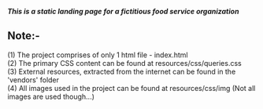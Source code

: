 ***This is a static landing page for a fictitious food service organization***<br />



## Note:-                                        

(1) The project comprises of only 1 html file - index.html <br />
(2) The primary CSS content can be found at resources/css/queries.css <br />
(3) External resources, extracted from the internet can be found in the 'vendors' folder <br />
(4) All images used in the project can be found at resources/css/img (Not all images are used though...)<br />


